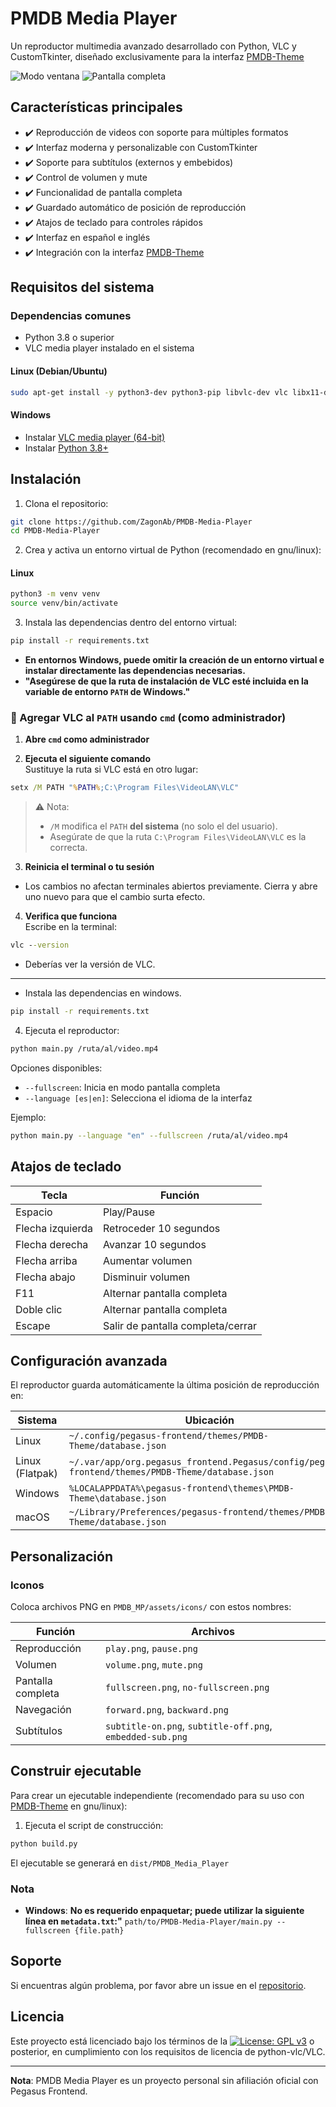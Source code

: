 # PMDB Media Player

Un reproductor multimedia avanzado desarrollado con Python, VLC y CustomTkinter, diseñado exclusivamente para la interfaz [PMDB-Theme](https://github.com/ZagonAb/PMDB-Theme)

![Modo ventana](https://github.com/ZagonAb/PMDB-Media-Player/blob/1ce3b7a661f3fd3d872408b2826129e12b2e08ba/.meta/screenshots/screen.png)
![Pantalla completa](https://github.com/ZagonAb/PMDB-Media-Player/blob/1ce3b7a661f3fd3d872408b2826129e12b2e08ba/.meta/screenshots/screen1.png)

## Características principales

- ✔️ Reproducción de videos con soporte para múltiples formatos
- ✔️ Interfaz moderna y personalizable con CustomTkinter
- ✔️ Soporte para subtítulos (externos y embebidos)
- ✔️ Control de volumen y mute
- ✔️ Funcionalidad de pantalla completa
- ✔️ Guardado automático de posición de reproducción
- ✔️ Atajos de teclado para controles rápidos
- ✔️ Interfaz en español e inglés
- ✔️ Integración con la interfaz [PMDB-Theme](https://github.com/ZagonAb/PMDB-Theme)

## Requisitos del sistema

### Dependencias comunes
- Python 3.8 o superior
- VLC media player instalado en el sistema

#### Linux (Debian/Ubuntu)
```bash
sudo apt-get install -y python3-dev python3-pip libvlc-dev vlc libx11-dev libgtk-3-dev
```

#### Windows
- Instalar [VLC media player (64-bit)](https://www.videolan.org/)
- Instalar [Python 3.8+](https://www.python.org/)

## Instalación

1. Clona el repositorio:
```bash
git clone https://github.com/ZagonAb/PMDB-Media-Player
cd PMDB-Media-Player
```

2. Crea y activa un entorno virtual de Python (recomendado en gnu/linux):

#### Linux
```bash
python3 -m venv venv
source venv/bin/activate
```

3. Instala las dependencias dentro del entorno virtual:
```bash
pip install -r requirements.txt
```
- **En entornos Windows, puede omitir la creación de un entorno virtual e instalar directamente las dependencias necesarias.**
- **"Asegúrese de que la ruta de instalación de VLC esté incluida en la variable de entorno `PATH` de Windows."**

### 🧪 Agregar VLC al `PATH` usando `cmd` (como administrador)

1. **Abre `cmd` como administrador**  

2. **Ejecuta el siguiente comando**  
   Sustituye la ruta si VLC está en otro lugar:

```cmd
setx /M PATH "%PATH%;C:\Program Files\VideoLAN\VLC"
```

> ⚠️ Nota:
> - `/M` modifica el `PATH` **del sistema** (no solo el del usuario).
> - Asegúrate de que la ruta `C:\Program Files\VideoLAN\VLC` es la correcta.

3. **Reinicia el terminal o tu sesión**
- Los cambios no afectan terminales abiertos previamente. Cierra y abre uno nuevo para que el cambio surta efecto.

4. **Verifica que funciona**  
   Escribe en la terminal:
```cmd
vlc --version
```
- Deberías ver la versión de VLC.
---
- Instala las dependencias en windows.

```bash
pip install -r requirements.txt
```

4. Ejecuta el reproductor:
```bash
python main.py /ruta/al/video.mp4
```

Opciones disponibles:
- `--fullscreen`: Inicia en modo pantalla completa
- `--language [es|en]`: Selecciona el idioma de la interfaz

Ejemplo:
```bash
python main.py --language "en" --fullscreen /ruta/al/video.mp4
```

## Atajos de teclado

| Tecla               | Función                          |
|---------------------|----------------------------------|
| Espacio             | Play/Pause                       |
| Flecha izquierda    | Retroceder 10 segundos           |
| Flecha derecha      | Avanzar 10 segundos              |
| Flecha arriba       | Aumentar volumen                 |
| Flecha abajo        | Disminuir volumen                |
| F11                 | Alternar pantalla completa       |
| Doble clic          | Alternar pantalla completa       |
| Escape              | Salir de pantalla completa/cerrar|

## Configuración avanzada

El reproductor guarda automáticamente la última posición de reproducción en:

| Sistema | Ubicación |
|---------|-----------|
| Linux | `~/.config/pegasus-frontend/themes/PMDB-Theme/database.json` |
| Linux (Flatpak) | `~/.var/app/org.pegasus_frontend.Pegasus/config/pegasus-frontend/themes/PMDB-Theme/database.json` |
| Windows | `%LOCALAPPDATA%\pegasus-frontend\themes\PMDB-Theme\database.json` |
| macOS | `~/Library/Preferences/pegasus-frontend/themes/PMDB-Theme/database.json` |

## Personalización

### Iconos
Coloca archivos PNG en `PMDB_MP/assets/icons/` con estos nombres:

| Función | Archivos |
|---------|----------|
| Reproducción | `play.png`, `pause.png` |
| Volumen | `volume.png`, `mute.png` |
| Pantalla completa | `fullscreen.png`, `no-fullscreen.png` |
| Navegación | `forward.png`, `backward.png` |
| Subtítulos | `subtitle-on.png`, `subtitle-off.png`, `embedded-sub.png` |

## Construir ejecutable

Para crear un ejecutable independiente (recomendado para su uso con [PMDB-Theme](https://github.com/ZagonAb/PMDB-Theme) en gnu/linux):

1. Ejecuta el script de construcción:
```bash
python build.py
```

El ejecutable se generará en `dist/PMDB_Media_Player`

### Nota
- **Windows**: **No es requerido enpaquetar; puede utilizar la siguiente línea en `metadata.txt`:"** `path/to/PMDB-Media-Player/main.py --fullscreen {file.path}`

## Soporte

Si encuentras algún problema, por favor abre un issue en el [repositorio](https://github.com/ZagonAb/PMDB-Media-Player/issues).

## Licencia

Este proyecto está licenciado bajo los términos de la [![License: GPL v3](https://img.shields.io/badge/License-GPLv3-blue.svg)](https://www.gnu.org/licenses/gpl-3.0) o posterior, en cumplimiento con los requisitos de licencia de python-vlc/VLC.

---
**Nota**: PMDB Media Player es un proyecto personal sin afiliación oficial con Pegasus Frontend.
